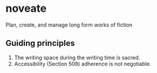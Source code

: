 # noveate
Plan, create, and manage long form works of fiction

## Guiding principles

1. The writing space during the writing time is sacred.
2. Accessibility (Section 508) adherence is not negotiable.
